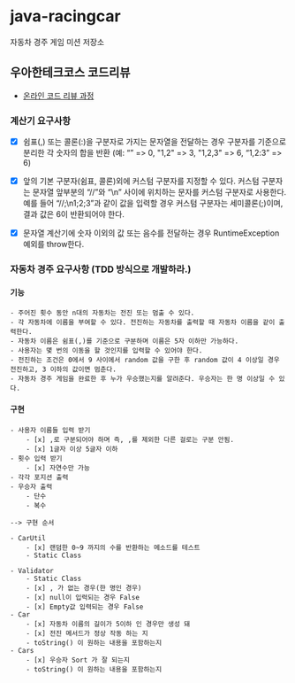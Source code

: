 # java-racingcar
자동차 경주 게임 미션 저장소

## 우아한테크코스 코드리뷰
* [온라인 코드 리뷰 과정](https://github.com/woowacourse/woowacourse-docs/blob/master/maincourse/README.md)

### 계산기 요구사항

- [x] 쉼표(,) 또는 콜론(:)을 구분자로 가지는 문자열을 전달하는 경우 구분자를 기준으로 분리한 각 숫자의 합을 반환 (예: “” => 0, "1,2" => 3, "1,2,3" => 6, “1,2:3” => 6)

- [x] 앞의 기본 구분자(쉼표, 콜론)외에 커스텀 구분자를 지정할 수 있다. 커스텀 구분자는 문자열 앞부분의 “//”와 “\n” 사이에 위치하는 문자를 커스텀 구분자로 사용한다. 예를 들어 “//;\n1;2;3”과 같이 값을 입력할 경우 커스텀 구분자는 세미콜론(;)이며, 결과 값은 6이 반환되어야 한다.

- [x] 문자열 계산기에 숫자 이외의 값 또는 음수를 전달하는 경우 RuntimeException 예외를 throw한다.

### 자동차 경주 요구사항 (TDD 방식으로 개발하라.)

#### 기능

    - 주어진 횟수 동안 n대의 자동차는 전진 또는 멈출 수 있다.
    - 각 자동차에 이름을 부여할 수 있다. 전진하는 자동차를 출력할 때 자동차 이름을 같이 출력한다.
    - 자동차 이름은 쉼표(,)를 기준으로 구분하며 이름은 5자 이하만 가능하다.
    - 사용자는 몇 번의 이동을 할 것인지를 입력할 수 있어야 한다.
    - 전진하는 조건은 0에서 9 사이에서 random 값을 구한 후 random 값이 4 이상일 경우 전진하고, 3 이하의 값이면 멈춘다.
    - 자동차 경주 게임을 완료한 후 누가 우승했는지를 알려준다. 우승자는 한 명 이상일 수 있다.
    
#### 구현

    - 사용자 이름들 입력 받기
        - [x] ,로 구분되어야 하며 즉, ,를 제외한 다른 걸로는 구분 안됨.
        - [x] 1글자 이상 5글자 이하
    - 횟수 입력 받기
        - [x] 자연수만 가능
    - 각각 포지션 출력
    - 우승자 출력
        - 단수
        - 복수 
    
    --> 구현 순서
    
    - CarUtil
        - [x] 랜덤한 0~9 까지의 수를 반환하는 메소드를 테스트
        - Static Class

    - Validator
        - Static Class
        - [x] , 가 없는 경우(한 명인 경우)
        - [x] null이 입력되는 경우 False
        - [x] Empty값 입력되는 경우 False
    - Car
        - [x] 자동차 이름의 길이가 5이하 인 경우만 생성 돼
        - [x] 전진 메서드가 정상 작동 하는 지
        - toString() 이 원하는 내용을 포함하는지
    - Cars
        - [x] 우승자 Sort 가 잘 되는지
        - toString() 이 원하는 내용을 포함하는지